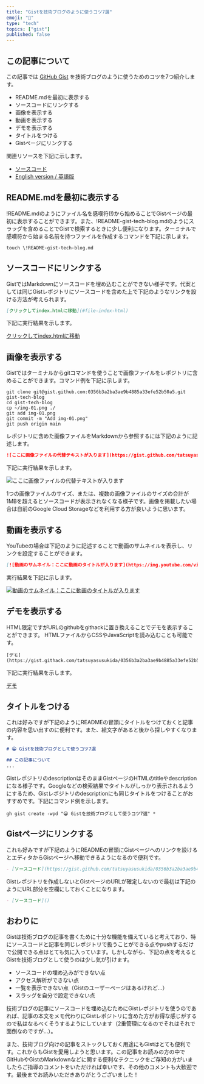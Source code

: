 ```yaml
---
title: "Gistを技術ブログのように使うコツ7選"
emoji: "🎥"
type: "tech"
topics: ["gist"]
published: false
---
```


## この記事について

この記事では [GitHub Gist](https://gist.github.com/) を技術ブログのように使うためのコツを7つ紹介します。

- README.mdを最初に表示する
- ソースコードにリンクする
- 画像を表示する
- 動画を表示する
- デモを表示する
- タイトルをつける
- Gistページにリンクする

関連リソースを下記に示します。

- [ソースコード](https://gist.github.com/tatsuyasusukida/0356b3a2ba3ae9b4885a33efe52b50a5#file-index-html)
- [English version / 英語版](https://gist.github.com/tatsuyasusukida/0356b3a2ba3ae9b4885a33efe52b50a5)


## README.mdを最初に表示する

!README.mdのようにファイル名を感嘆符(!)から始めることでGistページの最初に表示することができます。また、!README-gist-tech-blog.mdのようにスラッグを含めることでGistで検索するときに少し便利になります。ターミナルで感嘆符から始まる名前を持つファイルを作成するコマンドを下記に示します。

```shell
touch \!README-gist-tech-blog.md
```



## ソースコードにリンクする

GistではMarkdownにソースコードを埋め込むことができない様子です。代案としては同じGistレポジトリにソースコードを含めた上で下記のようなリンクを設ける方法が考えられます。

```md
[クリックしてindex.htmlに移動](#file-index-html)
```

下記に実行結果を示します。

[クリックしてindex.htmlに移動](https://gist.github.com/tatsuyasusukida/0356b3a2ba3ae9b4885a33efe52b50a5#file-index-html)



## 画像を表示する

Gistではターミナルからgitコマンドを使うことで画像ファイルをレポジトリに含めることができます。コマンド例を下記に示します。

```
git clone git@gist.github.com:0356b3a2ba3ae9b4885a33efe52b50a5.git gist-tech-blog
cd gist-tech-blog
cp ~/img-01.png ./
git add img-01.png
git commit -m "Add img-01.png"
git push origin main
```

レポジトリに含めた画像ファイルをMarkdownから参照するには下記のように記述します。

```md
![ここに画像ファイルの代替テキストが入ります](https://gist.github.com/tatsuyasusukida/0356b3a2ba3ae9b4885a33efe52b50a5/raw/img-01.png)
```

下記に実行結果を示します。

![ここに画像ファイルの代替テキストが入ります](https://gist.github.com/tatsuyasusukida/0356b3a2ba3ae9b4885a33efe52b50a5/raw/img-01.png)

1つの画像ファイルのサイズ、または、複数の画像ファイルのサイズの合計が1MBを超えるとソースコードが表示されなくなる様子です。画像を掲載したい場合は自前のGoogle Cloud Storageなどを利用する方が良いように思います。



## 動画を表示する

YouTubeの場合は下記のように記述することで動画のサムネイルを表示し、リンクを設定することができます。

```md
[![動画のサムネイル：ここに動画のタイトルが入ります](https://img.youtube.com/vi/GPINZB8ENUQ/0.jpg)](https://www.youtube.com/watch?v=GPINZB8ENUQ)
```

実行結果を下記に示します。

[![動画のサムネイル：ここに動画のタイトルが入ります](https://img.youtube.com/vi/GPINZB8ENUQ/0.jpg)](https://www.youtube.com/watch?v=GPINZB8ENUQ)



## デモを表示する

HTML限定ですがURLのgithubをgithackに置き換えることでデモを表示することができます。
HTMLファイルからCSSやJavaScriptを読み込むことも可能です。

```
[デモ](https://gist.githack.com/tatsuyasusukida/0356b3a2ba3ae9b4885a33efe52b50a5/raw/index.html)
```

下記に実行結果を示します。

[デモ](https://gist.githack.com/tatsuyasusukida/0356b3a2ba3ae9b4885a33efe52b50a5/raw/index.html)



## タイトルをつける

これは好みですが下記のようにREADMEの冒頭にタイトルをつけておくと記事の内容を思い出すのに便利です。また、絵文字があると後から探しやすくなります。

```md
# 😀 Gistを技術ブログとして使うコツ7選

## この記事について
...
```

GistレポジトリのdescriptionはそのままGistページのHTMLのtitleやdescriptionになる様子です。Googleなどの検索結果でタイトルがしっかり表示されるようにするため、Gistレポジトリのdescriptionにも同じタイトルをつけることがおすすめです。下記にコマンド例を示します。

```
gh gist create -wpd "😀 Gistを技術ブログとして使うコツ7選" *
```


## Gistページにリンクする

これも好みですが下記のようにREADMEの冒頭にGistページへのリンクを設けるとエディタからGistページへ移動できるようになるので便利です。

```md
- [ソースコード](https://gist.github.com/tatsuyasusukida/0356b3a2ba3ae9b4885a33efe52b50a5#file-index-html)
```

Gistレポジトリを作成しないとGistページのURLが確定しないので最初は下記のようにURL部分を空欄にしておくことになります。

```md
- [ソースコード]()
```



## おわりに

Gistは技術ブログの記事を書くために十分な機能を備えていると考えており、特にソースコードと記事を同じレポジトリで扱うことができる点やpushするだけで公開できる点はとても気に入っています。しかしながら、下記の点を考えるとGistを技術ブログとして使うのは少し気が引けます。

- ソースコードの埋め込みができない点
- アクセス解析ができない点
- 一覧を表示できない点（Gistのユーザーページはあるけれど...）
- スラッグを自分で設定できない点

技術ブログの記事にソースコードを埋め込むためにGistレポジトリを使うのであれば、記事の本文をメモ代わりにGistレポジトリに含めた方がお得な感じがするので私はなるべくそうするようにしています（2重管理になるのでそれはそれで面倒なのですが...）。

また、技術ブログ向けの記事をストックしておく用途にもGistはとても便利です。これからもGistを愛用しようと思います。この記事をお読みの方の中でGitHubやGistのMarkdownなどに関する便利なテクニックをご存知の方がいましたらご指導のコメントをいただければ幸いです、その他のコメントも大歓迎です。最後までお読みいただきありがとうございました！
